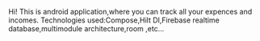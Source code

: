 Hi! This is android application,where you can track all your expences and incomes.
Technologies used:Compose,Hilt DI,Firebase realtime database,multimodule architecture,room ,etc...

